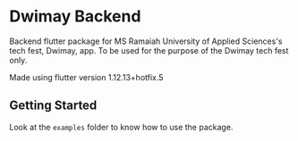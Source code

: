 # Dwimay Backend

Backend flutter package for MS Ramaiah University of Applied Sciences's tech fest, Dwimay, app.
To be used for the purpose of the Dwimay tech fest only.

Made using flutter version 1.12.13+hotfix.5

## Getting Started

Look at the `examples` folder to know how to use the package.
